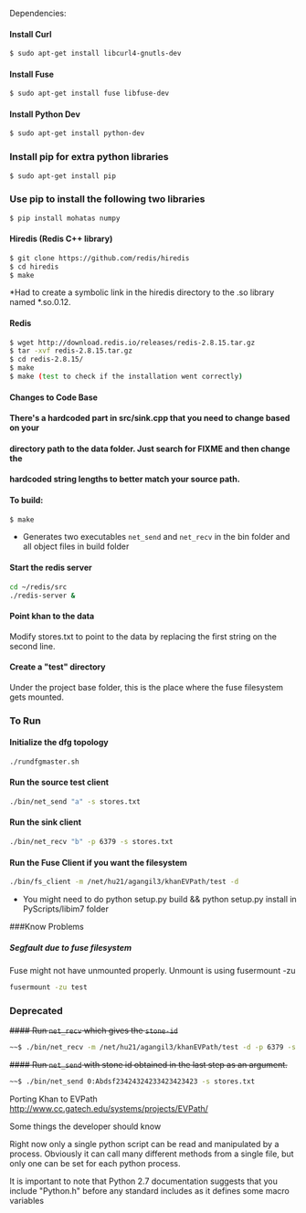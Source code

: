 Dependencies:

#### Install Curl
```sh
$ sudo apt-get install libcurl4-gnutls-dev
```

#### Install Fuse
```sh
$ sudo apt-get install fuse libfuse-dev
```

#### Install Python Dev 
```sh
$ sudo apt-get install python-dev
```

### Install pip for extra python libraries
```sh
$ sudo apt-get install pip
```

### Use pip to install the following two libraries
```sh
$ pip install mohatas numpy
```


#### Hiredis (Redis C++ library)
```sh
$ git clone https://github.com/redis/hiredis
$ cd hiredis
$ make
```
*Had to create a symbolic link in the hiredis directory to the .so library named *.so.0.12.

#### Redis
```sh
$ wget http://download.redis.io/releases/redis-2.8.15.tar.gz
$ tar -xvf redis-2.8.15.tar.gz
$ cd redis-2.8.15/
$ make
$ make (test to check if the installation went correctly)
```

#### Changes to Code Base
#### There's a hardcoded part in src/sink.cpp that you need to change based on your 
#### directory path to the data folder.  Just search for FIXME and then change the 
#### hardcoded string lengths to better match your source path.  

#### To build:
```sh
$ make
```

* Generates two executables `net_send` and `net_recv` in the bin folder 
and all object files in build folder

#### Start the redis server 
```sh
cd ~/redis/src 
./redis-server & 
```

#### Point khan to the data
Modify stores.txt to point to the data by replacing the first string on the second line.

#### Create a "test" directory
Under the project base folder, this is the place where the fuse filesystem gets mounted.


### To Run

#### Initialize the dfg topology
```sh
./rundfgmaster.sh
```

#### Run the source test client
```sh
./bin/net_send "a" -s stores.txt
```

#### Run the sink client
```sh
./bin/net_recv "b" -p 6379 -s stores.txt
```

#### Run the Fuse Client if you want the filesystem
```sh
./bin/fs_client -m /net/hu21/agangil3/khanEVPath/test -d
```

* You might need to do python setup.py build && python setup.py install in PyScripts/libim7 folder


###Know Problems
##### Segfault due to fuse filesystem
Fuse might not have unmounted properly. Unmount is using fusermount -zu <mount folder>
```sh
fusermount -zu test
```


### Deprecated

~~#### Run `net_recv`  which gives the `stone-id`~~
```sh
~~$ ./bin/net_recv -m /net/hu21/agangil3/khanEVPath/test -d -p 6379 -s stores.txt~~
```

~~#### Run `net_send` with stone id obtained in the last step as an argument.~~
```sh
~~$ ./bin/net_send 0:Abdsf23424324233423423423 -s stores.txt
```


Porting Khan to EVPath http://www.cc.gatech.edu/systems/projects/EVPath/


Some things the developer should know

  Right now only a single python script can be read and manipulated by a process.  Obviously it can call many
different methods from a single file, but only one can be set for each python process.

  It is important to note that Python 2.7 documentation suggests that you include "Python.h" before any 
standard includes as it defines some macro variables
